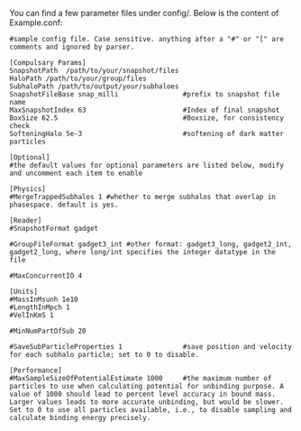 You can find a few parameter files under config/. Below is the content of Example.conf:

	#sample config file. Case sensitive. anything after a "#" or "[" are comments and ignored by parser.

	[Compulsary Params]
	SnapshotPath  /path/to/your/snapshot/files
	HaloPath /path/to/your/group/files
	SubhaloPath /path/to/output/your/subhaloes
	SnapshotFileBase snap_milli                #prefix to snapshot file name
	MaxSnapshotIndex 63                        #Index of final snapshot
	BoxSize 62.5                               #Boxsize, for consistency check
	SofteningHalo 5e-3                         #softening of dark matter particles

	[Optional]
	#the default values for optional parameters are listed below, modify and uncomment each item to enable

	[Physics]
	#MergeTrappedSubhalos 1 #whether to merge subhalos that overlap in phasespace. default is yes.

	[Reader]
	#SnapshotFormat gadget

	#GroupFileFormat gadget3_int #other format: gadget3_long, gadget2_int, gadget2_long, where long/int specifies the integer datatype in the file

	#MaxConcurrentIO 4

	[Units]
	#MassInMsunh 1e10
	#LengthInMpch 1
	#VelInKmS 1

	#MinNumPartOfSub 20

	#SaveSubParticleProperties 1               #save position and velocity for each subhalo particle; set to 0 to disable.

	[Performance]
	#MaxSampleSizeOfPotentialEstimate 1000     #the maximum number of particles to use when calculating potential for unbinding purpose. A value of 1000 should lead to percent level accuracy in bound mass. Larger values leads to more accurate unbinding, but would be slower. Set to 0 to use all particles available, i.e., to disable sampling and calculate binding energy precisely.
